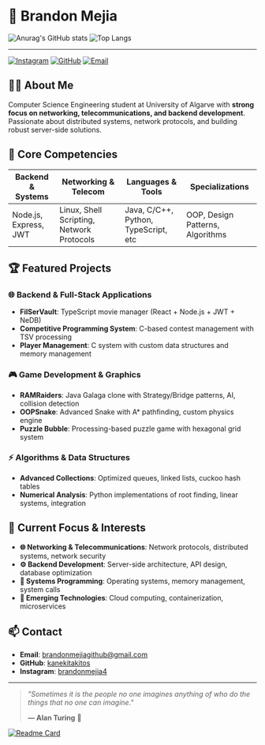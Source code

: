 # 🚀 Brandon Mejia

![Anurag's GitHub stats](https://github-readme-stats.vercel.app/api?username=kanekitakitos&show_icons=true&theme=midnight-purple)          ![Top Langs](https://github-readme-stats.vercel.app/api/top-langs/?username=kanekitakitos&layout=compact)


---

[![Instagram](https://img.shields.io/badge/Instagram-E4405F?style=for-the-badge&logo=instagram&logoColor=white)](https://www.instagram.com/brandonmejia4/)
[![GitHub](https://img.shields.io/badge/GitHub-Profile-black?style=for-the-badge&logo=github)](https://github.com/kanekitakitos)
[![Email](https://img.shields.io/badge/Email-Contact-red?style=for-the-badge&logo=gmail)](mailto:brandonmejiagithub@gmail.com)



## 👨‍💻 About Me

Computer Science Engineering student at University of Algarve with **strong focus on networking, telecommunications, and backend development**. Passionate about distributed systems, network protocols, and building robust server-side solutions.



## 🎯 Core Competencies

| **Backend & Systems** | **Networking & Telecom** | **Languages & Tools** | **Specializations** |
|------------------------|---------------------------|------------------------|---------------------|
| Node.js, Express, JWT | Linux, Shell Scripting, Network Protocols | Java, C/C++, Python, TypeScript, etc | OOP, Design Patterns, Algorithms |

## 🏆 Featured Projects

### **🌐 Backend & Full-Stack Applications**
- **FilSerVault**: TypeScript movie manager (React + Node.js + JWT + NeDB)
- **Competitive Programming System**: C-based contest management with TSV processing
- **Player Management**: C system with custom data structures and memory management

### **🎮 Game Development & Graphics**
- **RAMRaiders**: Java Galaga clone with Strategy/Bridge patterns, AI, collision detection
- **OOPSnake**: Advanced Snake with A* pathfinding, custom physics engine
- **Puzzle Bubble**: Processing-based puzzle game with hexagonal grid system

### **⚡ Algorithms & Data Structures**
- **Advanced Collections**: Optimized queues, linked lists, cuckoo hash tables
- **Numerical Analysis**: Python implementations of root finding, linear systems, integration

## 🚀 Current Focus & Interests

- **🌐 Networking & Telecommunications**: Network protocols, distributed systems, network security
- **⚙️ Backend Development**: Server-side architecture, API design, database optimization
- **🔧 Systems Programming**: Operating systems, memory management, system calls
- **🤖 Emerging Technologies**: Cloud computing, containerization, microservices



## 📫 Contact

- **Email**: brandonmejiagithub@gmail.com
- **GitHub**: [kanekitakitos](https://github.com/kanekitakitos)
- **Instagram**: [brandonmejia4](https://www.instagram.com/brandonmejia4/)

---

> *"Sometimes it is the people no one imagines anything of who do the things that no one can imagine."*
> 
> **— Alan Turing** 🧠

[![Readme Card](https://github-readme-stats.vercel.app/api/pin/?username=kanekitakitos&repo=github-readme-stats)](https://github.com/kanekitakitos/RAMRaiders-galaga-java)



